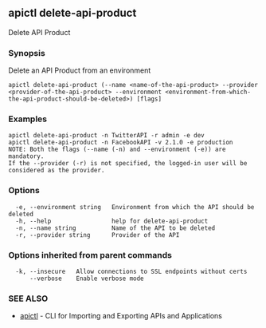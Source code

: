 ## apictl delete-api-product

Delete API Product

### Synopsis

Delete an API Product from an environment

```
apictl delete-api-product (--name <name-of-the-api-product> --provider <provider-of-the-api-product> --environment <environment-from-which-the-api-product-should-be-deleted>) [flags]
```

### Examples

```
apictl delete-api-product -n TwitterAPI -r admin -e dev
apictl delete-api-product -n FacebookAPI -v 2.1.0 -e production
NOTE: Both the flags (--name (-n) and --environment (-e)) are mandatory.
If the --provider (-r) is not specified, the logged-in user will be considered as the provider.
```

### Options

```
  -e, --environment string   Environment from which the API should be deleted
  -h, --help                 help for delete-api-product
  -n, --name string          Name of the API to be deleted
  -r, --provider string      Provider of the API
```

### Options inherited from parent commands

```
  -k, --insecure   Allow connections to SSL endpoints without certs
      --verbose    Enable verbose mode
```

### SEE ALSO

* [apictl](apictl.md)	 - CLI for Importing and Exporting APIs and Applications

